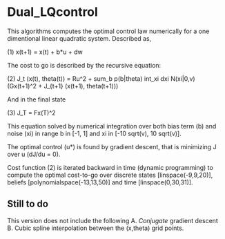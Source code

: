 # Dual_LQcontrol

This algorithms computes the optimal control law numerically for a one dimentional linear quadratic system. Described as,

(1) x(t+1) = x(t) + b*u + dw

The cost to go is described by the recursive equation:

(2) J_t (x(t), theta(t)) = Ru^2 + sum_b p(b|theta) int_xi dxi N(xi|0,v) (Gx(t+1)^2 + J_{t+1} (x(t+1), theta(t+1)))

And in the final state

(3) J_T = Fx(T)^2

This equation solved by numerical integration over both bias term (b) and noise (xi) in range b in [-1, 1] and xi in [-10 sqrt(v), 10 sqrt(v)].

The optimal control (u*) is found by gradient descent, that is minimizing J over u (dJ/du = 0). 

Cost function (2) is iterated backward in time (dynamic programming) to compute the optimal cost-to-go over discrete states [linspace(-9,9,20)], beliefs [polynomialspace(-13,13,50)] and time [linspace(0,30,31)].


## Still to do
This version does not include the following
A. *Conjugate* gradient descent
B. Cubic spline interpolation between the (x,theta) grid points.

